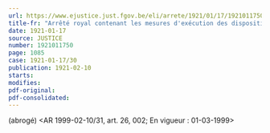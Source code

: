 ```yaml
---
url: https://www.ejustice.just.fgov.be/eli/arrete/1921/01/17/1921011750/justel
title-fr: "Arrêté royal contenant les mesures d'exécution des dispositions de la loi du 31 mai 1888 modifiée par celles des 3 août 1899, 1er mai 1913 et 19 août 1920, concernant la libération conditionnelle des condamnés civils et militaires. (NOTE : Consultation des versions antérieures à partir du 10-02-1921 et mise à jour au 23-02-1999)"
date: 1921-01-17
source: JUSTICE
number: 1921011750
page: 1085
case: 1921-01-17/30
publication: 1921-02-10
starts:
modifies:
pdf-original:
pdf-consolidated:
---
```


(abrogé) <AR 1999-02-10/31, art. 26, 002;  En vigueur :  01-03-1999>
